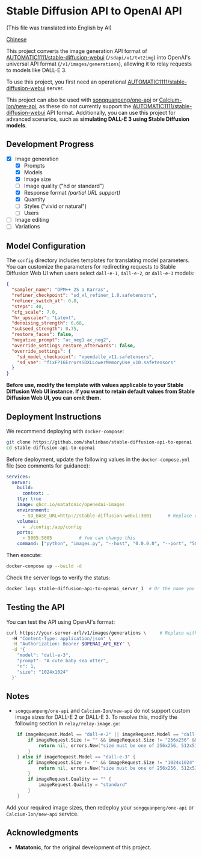 # Stable Diffusion API to OpenAI API

(This file was translated into English by AI)

[Chinese](https://github.com/shulinbao/stable-diffusion-api-to-openai)

This project converts the image generation API format of [AUTOMATIC1111/stable-diffusion-webui](https://github.com/AUTOMATIC1111/stable-diffusion-webui) (`/sdapi/v1/txt2img`) into OpenAI's universal API format (`/v1/images/generations`), allowing it to relay requests to models like DALL-E 3.

To use this project, you first need an operational [AUTOMATIC1111/stable-diffusion-webui](https://github.com/AUTOMATIC1111/stable-diffusion-webui) server.

This project can also be used with [songquanpeng/one-api](https://github.com/songquanpeng/one-api) or [Calcium-Ion/new-api](https://github.com/Calcium-Ion/new-api), as these do not currently support the [AUTOMATIC1111/stable-diffusion-webui](https://github.com/AUTOMATIC1111/stable-diffusion-webui) API format. Additionally, you can use this project for advanced scenarios, such as **simulating DALL-E 3 using Stable Diffusion models**.

## Development Progress

- [x] Image generation
  - [x] Prompts
  - [x] Models
  - [x] Image size
  - [ ] Image quality ("hd or standard")
  - [x] Response format *(partial URL support)*
  - [x] Quantity
  - [ ] Styles ("vivid or natural")
  - [ ] Users
- [ ] Image editing
- [ ] Variations

## Model Configuration

The `config` directory includes templates for translating model parameters. You can customize the parameters for redirecting requests to Stable Diffusion Web UI when users select `dall-e-1`, `dall-e-2`, or `dall-e-3` models:

```json
{
  "sampler_name": "DPM++ 2S a Karras",
  "refiner_checkpoint": "sd_xl_refiner_1.0.safetensors",
  "refiner_switch_at": 0.8,
  "steps": 40,
  "cfg_scale": 7.0,
  "hr_upscaler": "Latent",
  "denoising_strength": 0.68,
  "subseed_strength": 0.75,
  "restore_faces": false,
  "negative_prompt": "ac_neg1 ac_neg2",
  "override_settings_restore_afterwards": false,
  "override_settings": {
    "sd_model_checkpoint": "opendalle_v11.safetensors",
    "sd_vae": "fixFP16ErrorsSDXLLowerMemoryUse_v10.safetensors"
  }
}
```

**Before use, modify the template with values applicable to your Stable Diffusion Web UI instance. If you want to retain default values from Stable Diffusion Web UI, you can omit them.**

## Deployment Instructions

We recommend deploying with `docker-compose`:

```bash
git clone https://github.com/shulinbao/stable-diffusion-api-to-openai
cd stable-diffusion-api-to-openai
```

Before deployment, update the following values in the `docker-compose.yml` file (see comments for guidance):

```yaml
services:
  server:
    build:
      context: .
    tty: true
    image: ghcr.io/matatonic/openedai-images
    environment:
      - SD_BASE_URL=http://stable-diffusion-webui:3001      # Replace with your Stable Diffusion Web UI URL
    volumes:
      - ./config:/app/config
    ports:
      - 5005:5005          # You can change this
    command: ["python", "images.py", "--host", "0.0.0.0", "--port", "5005"]
```

Then execute:

```bash
docker-compose up --build -d
```

Check the server logs to verify the status:

```bash
docker logs stable-diffusion-api-to-openai_server_1  # Or the name you customized
```

## Testing the API

You can test the API using OpenAI's format:

```bash
curl https://your-server-url/v1/images/generations \     # Replace with your server URL
  -H "Content-Type: application/json" \
  -H "Authorization: Bearer $OPENAI_API_KEY" \
  -d '{
    "model": "dall-e-3",
    "prompt": "A cute baby sea otter",
    "n": 1,
    "size": "1024x1024"
  }'
```

## Notes

- `songquanpeng/one-api` and `Calcium-Ion/new-api` do not support custom image sizes for DALL-E 2 or DALL-E 3. To resolve this, modify the following section in `relay/relay-image.go`:

```go
	if imageRequest.Model == "dall-e-2" || imageRequest.Model == "dall-e" {
		if imageRequest.Size != "" && imageRequest.Size != "256x256" && imageRequest.Size != "512x512" && imageRequest.Size != "1024x1024" {     // DALL-E image size validation
			return nil, errors.New("size must be one of 256x256, 512x512, or 1024x1024, dall-e-3 1024x1792 or 1792x1024")
		}
	} else if imageRequest.Model == "dall-e-3" {
		if imageRequest.Size != "" && imageRequest.Size != "1024x1024" && imageRequest.Size != "1024x1792" && imageRequest.Size != "1792x1024" {
			return nil, errors.New("size must be one of 256x256, 512x512, or 1024x1024, dall-e-3 1024x1792 or 1792x1024")    // DALL-E 3 image size validation
		}
		if imageRequest.Quality == "" {
			imageRequest.Quality = "standard"
		}
	}
```

Add your required image sizes, then redeploy your `songquanpeng/one-api` or `Calcium-Ion/new-api` service.

## Acknowledgments

- **Matatonic**, for the original development of this project. 
